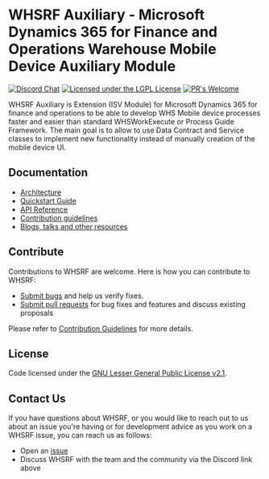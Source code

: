 # WHSRF Auxiliary - Microsoft Dynamics 365 for Finance and Operations Warehouse Mobile Device Auxiliary Module

[![Discord Chat](https://img.shields.io/discord/938559793935835217?label=Discord&logo=Discord)](https://discord.gg/JY9u87R7)
[![Licensed under the LGPL License](https://img.shields.io/badge/license-lgpl__2__1-blue)](https://github.com/shadowchamber/WHSRFAux/blob/master/LICENSE)
[![PR's Welcome](https://img.shields.io/badge/PRs%20-welcome-brightgreen.svg)](#contribute)

WHSRF Auxiliary is Extension (ISV Module) for Microsoft Dynamics 365 for finance and operations to be able to develop WHS Mobile device processes faster and easier than standard WHSWorkExecute or Process Guide Framework. The main goal is to allow to use Data Contract and Service classes to implement new functionality instead of manually creation of the mobile device UI.

## Documentation

* [Architecture](https://github.com/shadowchamber/WHSRFAux/wiki/Architecture-Overview)
* [Quickstart Guide](https://github.com/shadowchamber/WHSRFAux/wiki/Embedding-ChakraCore)
* [API Reference](https://github.com/shadowchamber/WHSRFAux/wiki/JavaScript-Runtime-%28JSRT%29-Reference)
* [Contribution guidelines](CONTRIBUTING.md)
* [Blogs, talks and other resources](https://github.com/shadowchamber/WHSRFAux/wiki/Resources)

## Contribute

Contributions to WHSRF are welcome.  Here is how you can contribute to WHSRF:

* [Submit bugs](https://github.com/shadowchamber/WHSRFAux/issues) and help us verify fixes.
* [Submit pull requests](https://github.com/shadowchamber/WHSRFAux/pulls) for bug fixes and features and discuss existing proposals

Please refer to [Contribution Guidelines](CONTRIBUTING.md) for more details.

## License

Code licensed under the [GNU Lesser General Public License v2.1](https://github.com/shadowchamber/WHSRFAux/blob/master/LICENSE).

## Contact Us

If you have questions about WHSRF, or you would like to reach out to us about an issue you're having or for development advice as you work on a WHSRF issue, you can reach us as follows:

* Open an [issue](https://github.com/shadowchamber/WHSRFAux/issues/new)
* Discuss WHSRF with the team and the community via the Discord link above
